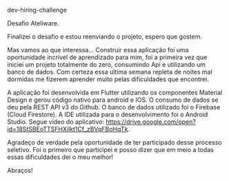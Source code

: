 dev-hiring-challenge

Desafio Ateliware.

Finalizei o desafio e estou reenviando o projeto, espero que gostem.

Mas vamos ao que interessa... Construir essa aplicação foi uma oportunidade incrível de aprendizado para mim, foi a primeira vez que iniciei um projeto totalmente do zero, consumindo Api e utilizando um banco de dados. Com certeza essa ultima semana repleta de noites mal dormidas me fizerem aprender muito pelas dificuldades que encontrei.

A aplicação foi desenvolvida em Flutter utilizando os componentes Material Design e gerou código nativo para android e IOS.
O consumo de dados se deu pela REST API v3 do Github.
O banco de dados utilizado foi o Firebase (Cloud Firestore).
A IDE utilizada para o desenvolvimento foi o Android Studio.
Segue video do aplicativo: https://drive.google.com/open?id=18StSBEoTTSFHXilkt1Cf_zBVqFBoHqTk.

Agradeço de verdade pela oportunidade de ter participado desse processo seletivo. Foi o primeiro que participei e posso dizer que em meio a todas essas dificuldades dei o meu melhor!

Abraços!
